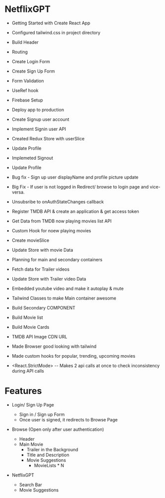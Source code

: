 # NetflixGPT

- Getting Started with Create React App
- Configured tailwind.css in project directory
- Build Header
- Routing
- Create Login Form
- Create Sign Up Form
- Form Validation
- UseRef hook
- Firebase Setup
- Deploy app to production
- Create Signup user account
- Implement Signin user API
- Created Redux Store with userSlice
- Update Profile
- Implemeted Signout
- Update Profile
- Bug fix - Sign up user displayName and profile picture update
- Big Fix - If user is not logged in Redirect/ browse to login page and vice-versa.
- Unsubsribe to onAuthStateChanges callback
- Register TMDB API & create an application & get access token
- Get Data from TMDB now playing movies list API 
- Custom Hook for noew playing movies
- Create movieSlice
- Update Store with movie Data
- Planning for main and secondary containers
- Fetch data for Trailer videos
- Update Store with Trailer video Data
- Embedded youtube video and make it autoplay & mute
- Tailwind Classes to make Main container awesome
- Build Secondary COMPONENT
- Build Movie list
- Build Movie Cards
- TMDB API Image CDN URL 
- Made Browser good looking with tailwind
- Made custom hooks for popular, trending, upcoming movies



- <React.StrictMode> -- Makes 2 api calls at once to check inconsistency during API calls

# Features

- Login/ Sign Up Page

  - Sign in / Sign up Form
  - Once user is signed, it redirects to Browse Page

- Browse (Open only after user authentication)

  - Header
  - Main Movie
    - Trailer in the Background
    - Title and Description
    - Movie Suggestions
      - MovieLists \* N

- NetflixGPT
  - Search Bar
  - Movie Suggestions
